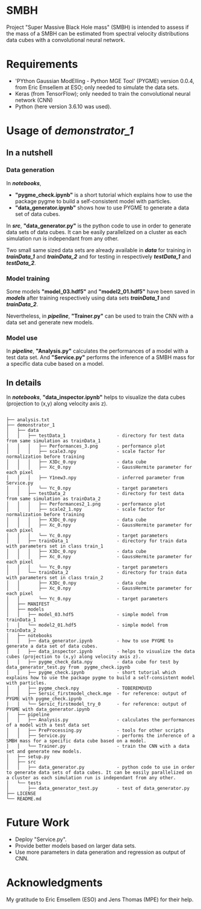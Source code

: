 # SMBH

Project "Super Massive Black Hole mass" (SMBH) is intended to assess if the mass of a SMBH can be estimated from spectral velocity distributions data cubes with a convolutional neural network. 


# Requirements

- 'PYthon Gaussian ModElling - Python MGE Tool' (PYGME) version 0.0.4, from Eric Emsellem at ESO; only needed to simulate the data sets.
- Keras (from TensorFlow); only needed to train the convolutional neural network (CNN)
- Python (here version 3.6.10 was used).

# Usage of ***demonstrator_1***

## In a nutshell

### Data generation

In ***notebooks***, 
- **"pygme_check.ipynb"** is a short tutorial which explains how to use the package pygme to build a self-consistent model with particles.
- **"data_generator.ipynb"** shows how to use PYGME to generate a data set of data cubes.

In ***src***, **"data_generator.py"** is the python code to use in order to generate data sets of data cubes. It can be easily parallelized on a cluster as each simulation run is independant from any other.

Two small same sized data sets are already available in ***data*** for training in ***trainData_1*** and  ***trainData_2*** and for testing in respectively ***testData_1*** and  ***testData_2***.

### Model training

Some models **"model_03.hdf5"** and **"model2_01.hdf5"** have been saved in ***models*** after training respectively using data sets ***trainData_1*** and  ***trainData_2***.

Nevertheless, in ***pipeline***, **"Trainer.py"** can be used to train the CNN with a data set and generate new models.

### Model use

In ***pipeline***, **"Analysis.py"** calculates the performances of a model with a test data set. And **"Service.py"** performs the inference of a SMBH mass for a specific data cube based on a model. 

## In details

In ***notebooks***, **"data_inspector.ipynb"** helps to visualize the data cubes (projection to (x,y) along velocity axis z).

```

├── analysis.txt
├── demonstrator_1
│   ├── data
│   │   ├── testData_1                   - directory for test data from same simulation as trainData_1
│   │   │   ├── Performances_3.png       - performance plot
│   │   │   ├── scale3.npy               - scale factor for normalization before training
│   │   │   ├── X3Dc_0.npy               - data cube
│   │   │   ├── Xc_0.npy                 - GaussHermite parameter for each pixel
│   │   │   ├── Y1new3.npy               - inferred parameter from Service.py
│   │   │   └── Yc_0.npy                 - target parameters 
│   │   ├── testData_2                   - directory for test data from same simulation as trainData_2
│   │   │   ├── Performances2_1.png      - performance plot
│   │   │   ├── scale2_1.npy             - scale factor for normalization before training
│   │   │   ├── X3Dc_0.npy               - data cube
│   │   │   ├── Xc_0.npy                 - GaussHermite parameter for each pixel
│   │   │   └── Yc_0.npy                 - target parameters 
│   │   ├── trainData_1                  - directory for train data with parameters set in class train_1
│   │   │   ├── X3Dc_0.npy               - data cube
│   │   │   ├── Xc_0.npy                 - GaussHermite parameter for each pixel
│   │   │   └── Yc_0.npy                 - target parameters 
│   │   └── trainData_2                  - directory for train data  with parameters set in class train_2
│   │       ├── X3Dc_0.npy               - data cube
│   │       ├── Xc_0.npy                 - GaussHermite parameter for each pixel
│   │       └── Yc_0.npy                 - target parameters 
│   ├── MANIFEST
│   ├── models
│   │   ├── model_03.hdf5                - simple model from trainData_1
│   │   └── model2_01.hdf5               - simple model from trainData_2
│   ├── notebooks
│   │   ├── data_generator.ipynb         - how to use PYGME to generate a data set of data cubes.
│   │   ├── data_inspector.ipynb         - helps to visualize the data cubes (projection to (x,y) along velocity axis z).
│   │   ├── pygme_check_data.npy         - data cube for test by data_generator_test.py from  pygme_check.ipynb
│   │   ├── pygme_check.ipynb            - short tutorial which explains how to use the package pygme to build a self-consistent model with particles.
│   │   ├── pygme_check.npy              - TOBEREMOVED 
│   │   ├── Sersic_firstmodel_check.mge  - for reference: output of PYGME with pygme_check.ipynb
│   │   └── Sersic_firstmodel_try_0      - for reference: output of PYGME with data_generator.ipynb
│   ├── pipeline
│   │   ├── Analysis.py                  - calculates the performances of a model with a test data set
│   │   ├── PreProcessing.py             - tools for other scripts
│   │   ├── Service.py                   - performs the inference of a SMBH mass for a specific data cube based on a model.
│   │   └── Trainer.py                   - train the CNN with a data set and generate new models.
│   ├── setup.py
│   ├── src
│   │   ├── data_generator.py            - python code to use in order to generate data sets of data cubes. It can be easily parallelized on a cluster as each simulation run is independant from any other.
│   └── tests
│       ├── data_generator_test.py       - test of data_generator.py 
├── LICENSE
└── README.md
```

# Future Work

- Deploy "Service.py". 
- Provide better models based on larger data sets.
- Use more parameters in data generation and regression as output of CNN.

# Acknowledgments

My gratitude to Eric Emsellem (ESO) and Jens Thomas (MPE) for their help. 
